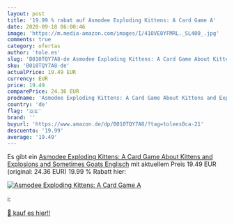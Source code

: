 ```yaml
---
layout: post
title: '19.99 % rabat auf Asmodee Exploding Kittens: A Card Game A'
date: 2020-09-18 06:00:46
image: 'https://m.media-amazon.com/images/I/41OVE8YFMRL._SL400_.jpg'
comments: true
category: ofertas
author: 'tole.es'
slug: 'B010TQY7A8-de Asmodee Exploding Kittens: A Card Game About Kittens and...'
sku: 'B010TQY7A8-de'
actualPrice: 19.49 EUR
currency: EUR
price: 19.49
comparePrice: 24.36 EUR
prodname: 'Asmodee Exploding Kittens: A Card Game About Kittens and Explosions and Sometimes Goats  Englisch'
country: 'de'
flag: '🇩🇪'
brand: ''
buyurl: 'https://www.amazon.de/dp/B010TQY7A8/?tag=tolees0ca-21'
descuento: '19.99'
average: '19.49'
---
```


Es gibt ein [Asmodee Exploding Kittens: A Card Game About Kittens and Explosions and Sometimes Goats  Englisch](https://www.amazon.de/dp/B010TQY7A8/?tag=tolees0ca-21) mit aktuellem Preis 19.49 EUR (original: 24.36 EUR) 19.99 % Rabatt hier:

[![Asmodee Exploding Kittens: A Card Game A](https://m.media-amazon.com/images/I/41OVE8YFMRL._SL400_.jpg)](https://www.amazon.de/dp/B010TQY7A8/?tag=tolees0ca-21)

ℹ️:


[🛒 kauf es hier!!](https://www.amazon.de/dp/B010TQY7A8/?tag=tolees0ca-21)
